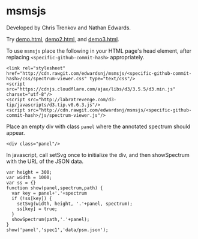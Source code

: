 # msmsjs

Developed by Chris Trenkov and Nathan Edwards. 

Try [demo.html](http://rawgit.com/edwardsnj/msmsjs/master/demo.html), [demo2.html](http://rawgit.com/edwardsnj/msmsjs/master/demo2.html), and [demo3.html](http://rawgit.com/edwardsnj/msmsjs/master/demo3.html).

To use `msmsjs` place the following in your HTML page's head element, after replacing `<specific-github-commit-hash>` appropriately. 

    <link rel="stylesheet" href="http://cdn.rawgit.com/edwardsnj/msmsjs/<specific-github-commit-hash>/css/spectrum-viewer.css" type="text/css"/>
    <script src="https://cdnjs.cloudflare.com/ajax/libs/d3/3.5.5/d3.min.js" charset="utf-8"/>
    <script src="http://labratrevenge.com/d3-tip/javascripts/d3.tip.v0.6.3.js"/>
    <script src="http://cdn.rawgit.com/edwardsnj/msmsjs/<specific-github-commit-hash>/js/spectrum-viewer.js"/>

Place an empty div with class `panel` where the annotated spectrum should appear. 

    <div class="panel"/>

In javascript, call setSvg once to initialize the div, and then showSpectrum with the URL of the JSON data.

    var height = 300;
    var width = 1000;
    var ss = {}
    function show(panel,spectrum,path) {
      var key = panel+'.'+spectrum
      if (!ss[key]) { 
        setSvg(width, height, '.'+panel, spectrum);
        ss[key] = true;
      }
      showSpectrum(path,'.'+panel);
    }
    show('panel','spec1','data/psm.json');
